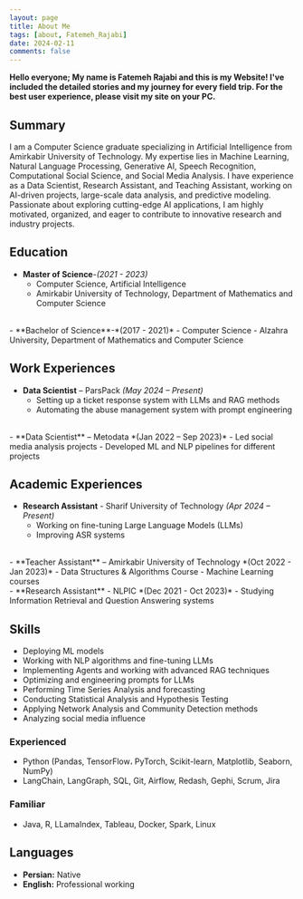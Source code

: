 ```yaml
---
layout: page
title: About Me
tags: [about, Fatemeh_Rajabi]
date: 2024-02-11
comments: false
---
```


<b> Hello everyone; My name is Fatemeh Rajabi and this is my Website! I've included the detailed stories and my journey for every field trip. For the best user experience, please visit my site on your PC. </b>

## **Summary**  

I am a Computer Science graduate specializing in Artificial Intelligence from Amirkabir University of Technology. My expertise lies in Machine Learning, Natural Language Processing, Generative AI, Speech Recognition, Computational Social Science, and Social Media Analysis. I have experience as a Data Scientist, Research Assistant, and Teaching Assistant, working on AI-driven projects, large-scale data analysis, and predictive modeling. Passionate about exploring cutting-edge AI applications, I am highly motivated, organized, and eager to contribute to innovative research and industry projects.  

## **Education**  

- **Master of Science**-*(2021 - 2023)*
    - Computer Science, Artificial Intelligence
    - Amirkabir University of Technology, Department of Mathematics and Computer Science

<br>
- **Bachelor of Science**-*(2017 - 2021)*
    - Computer Science 
    - Alzahra University, Department of Mathematics and Computer Science

## **Work Experiences**  

- **Data Scientist** – ParsPack *(May 2024 – Present)*  
    - Setting up a ticket response system with LLMs and RAG methods
    - Automating the abuse management system with prompt engineering

<br>
- **Data Scientist** – Metodata *(Jan 2022 – Sep 2023)*  
    - Led social media analysis projects
    - Developed ML and NLP pipelines for different projects

## **Academic Experiences** 

- **Research Assistant** - Sharif University of Technology *(Apr 2024 – Present)*
    - Working on fine-tuning Large Language Models (LLMs)
    - Improving ASR systems

<br>
- **Teacher Assistant** – Amirkabir University of Technology *(Oct 2022 - Jan 2023)*
    - Data Structures & Algorithms Course
    - Machine Learning courses

<br>
- **Research Assistant** - NLPIC *(Dec 2021 - Oct 2023)*
    - Studying Information Retrieval and Question Answering systems

## **Skills**
- Deploying ML models
- Working with NLP algorithms and fine-tuning LLMs
- Implementing Agents and working with advanced RAG techniques
- Optimizing and engineering prompts for LLMs
- Performing Time Series Analysis and forecasting
- Conducting Statistical Analysis and Hypothesis Testing
- Applying Network Analysis and Community Detection methods
- Analyzing social media influence

### **Experienced** 
- Python (Pandas, TensorFlow، PyTorch, Scikit-learn, Matplotlib, Seaborn, NumPy)
- LangChain, LangGraph, SQL, Git, Airflow, Redash, Gephi, Scrum, Jira <br>
    
### **Familiar**
- Java, R, LLamaIndex, Tableau, Docker, Spark, Linux

## **Languages**
- **Persian:** Native
- **English:** Professional working
